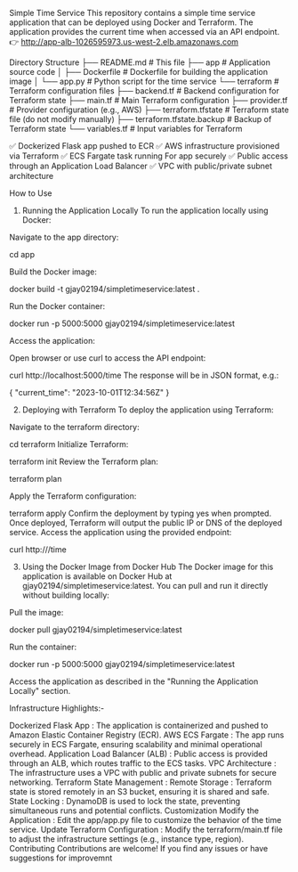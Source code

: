 Simple Time Service
This repository contains a simple time service application that can be deployed using Docker and Terraform. The application provides the current time when accessed via an API endpoint.
👉 http://app-alb-1026595973.us-west-2.elb.amazonaws.com  

Directory Structure
├── README.md                  # This file
├── app                        # Application source code
│   ├── Dockerfile             # Dockerfile for building the application image
│   └── app.py                 # Python script for the time service
└── terraform                  # Terraform configuration files
    ├── backend.tf             # Backend configuration for Terraform state
    ├── main.tf                # Main Terraform configuration
    ├── provider.tf            # Provider configuration (e.g., AWS)
    ├── terraform.tfstate      # Terraform state file (do not modify manually)
    ├── terraform.tfstate.backup # Backup of Terraform state
    └── variables.tf           # Input variables for Terraform


✅ Dockerized Flask app pushed to ECR
✅ AWS infrastructure provisioned via Terraform
✅ ECS Fargate task running For app securely
✅ Public access through an Application Load Balancer
✅ VPC with public/private subnet architecture

How to Use
1. Running the Application Locally
To run the application locally using Docker:

Navigate to the app directory:

cd app

Build the Docker image:


docker build -t gjay02194/simpletimeservice:latest .

Run the Docker container:

docker run -p 5000:5000 gjay02194/simpletimeservice:latest

Access the application:

Open  browser or use curl to access the API endpoint:

curl http://localhost:5000/time
The response will be in JSON format, e.g.:

{
    "current_time": "2023-10-01T12:34:56Z"
}

2. Deploying with Terraform
To deploy the application using Terraform:

Navigate to the terraform directory:

cd terraform
Initialize Terraform:

terraform init
Review the Terraform plan:

terraform plan

Apply the Terraform configuration:

terraform apply
Confirm the deployment by typing yes when prompted.
Once deployed, Terraform will output the public IP or DNS of the deployed service. Access the application using the provided endpoint:

curl http://<public-ip-or-dns>/time

3. Using the Docker Image from Docker Hub
The Docker image for this application is available on Docker Hub at gjay02194/simpletimeservice:latest. You can pull and run it directly without building locally:

Pull the image:

docker pull gjay02194/simpletimeservice:latest

Run the container:

docker run -p 5000:5000 gjay02194/simpletimeservice:latest

Access the application as described in the "Running the Application Locally" section.

Infrastructure Highlights:- 

Dockerized Flask App : The application is containerized and pushed to Amazon Elastic Container Registry (ECR).
AWS ECS Fargate : The app runs securely in ECS Fargate, ensuring scalability and minimal operational overhead.
Application Load Balancer (ALB) : Public access is provided through an ALB, which routes traffic to the ECS tasks.
VPC Architecture : The infrastructure uses a VPC with public and private subnets for secure networking.
Terraform State Management :
Remote Storage : Terraform state is stored remotely in an S3 bucket, ensuring it is shared and safe.
State Locking : DynamoDB is used to lock the state, preventing simultaneous runs and potential conflicts.
Customization
Modify the Application : Edit the app/app.py file to customize the behavior of the time service.
Update Terraform Configuration : Modify the terraform/main.tf file to adjust the infrastructure settings (e.g., instance type, region).
Contributing
Contributions are welcome! If you find any issues or have suggestions for improvemnt 
